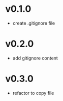 # v0.1.0
- create .gitignore file

# v0.2.0
- add gitignore content

# v0.3.0
- refactor to copy file